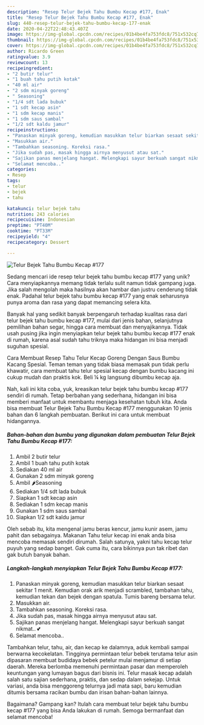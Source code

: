 ```yaml
---
description: "Resep Telur Bejek Tahu Bumbu Kecap #177, Enak"
title: "Resep Telur Bejek Tahu Bumbu Kecap #177, Enak"
slug: 440-resep-telur-bejek-tahu-bumbu-kecap-177-enak
date: 2020-04-22T22:48:43.407Z
image: https://img-global.cpcdn.com/recipes/01b4be4fa753fdc8/751x532cq70/telur-bejek-tahu-bumbu-kecap-177-foto-resep-utama.jpg
thumbnail: https://img-global.cpcdn.com/recipes/01b4be4fa753fdc8/751x532cq70/telur-bejek-tahu-bumbu-kecap-177-foto-resep-utama.jpg
cover: https://img-global.cpcdn.com/recipes/01b4be4fa753fdc8/751x532cq70/telur-bejek-tahu-bumbu-kecap-177-foto-resep-utama.jpg
author: Ricardo Green
ratingvalue: 3.9
reviewcount: 13
recipeingredient:
- "2 butir telur"
- "1 buah tahu putih kotak"
- "40 ml air"
- "2 sdm minyak goreng"
- " Seasoning"
- "1/4 sdt lada bubuk"
- "1 sdt kecap asin"
- "1 sdm kecap manis"
- "1 sdm saus sambal"
- "1/2 sdt kaldu jamur"
recipeinstructions:
- "Panaskan minyak goreng, kemudian masukkan telur biarkan sesaat sekitar 1 menit. Kemudian orak arik menjadi scrambled, tambahan tahu, kemudian tekan dan bejek dengan spatula. Tumis bareng bersama telur."
- "Masukkan air."
- "Tambahkan seasoning. Koreksi rasa."
- "Jika sudah pas, masak hingga airnya menyusut atau sat."
- "Sajikan panas menjelang hangat. Melengkapi sayur berkuah sangat nikmat.. 💕"
- "Selamat mencoba.."
categories:
- Resep
tags:
- telur
- bejek
- tahu

katakunci: telur bejek tahu 
nutrition: 243 calories
recipecuisine: Indonesian
preptime: "PT40M"
cooktime: "PT33M"
recipeyield: "4"
recipecategory: Dessert

---
```



![Telur Bejek Tahu Bumbu Kecap #177](https://img-global.cpcdn.com/recipes/01b4be4fa753fdc8/751x532cq70/telur-bejek-tahu-bumbu-kecap-177-foto-resep-utama.jpg)

Sedang mencari ide resep telur bejek tahu bumbu kecap #177 yang unik? Cara menyiapkannya memang tidak terlalu sulit namun tidak gampang juga. Jika salah mengolah maka hasilnya akan hambar dan justru cenderung tidak enak. Padahal telur bejek tahu bumbu kecap #177 yang enak seharusnya punya aroma dan rasa yang dapat memancing selera kita.

Banyak hal yang sedikit banyak berpengaruh terhadap kualitas rasa dari telur bejek tahu bumbu kecap #177, mulai dari jenis bahan, selanjutnya pemilihan bahan segar, hingga cara membuat dan menyajikannya. Tidak usah pusing jika ingin menyiapkan telur bejek tahu bumbu kecap #177 enak di rumah, karena asal sudah tahu triknya maka hidangan ini bisa menjadi suguhan spesial.

Cara Membuat Resep Tahu Telur Kecap Goreng Dengan Saus Bumbu Kacang Spesial. Teman teman yang tidak biasa memasak pun tidak perlu khawatir, cara membuat tahu telur spesial kecap dengan bumbu kacang ini cukup mudah dan praktis kok. Beli ¼ kg langsung dibumbu kecap aja.


Nah, kali ini kita coba, yuk, kreasikan telur bejek tahu bumbu kecap #177 sendiri di rumah. Tetap berbahan yang sederhana, hidangan ini bisa memberi manfaat untuk membantu menjaga kesehatan tubuh kita. Anda bisa membuat Telur Bejek Tahu Bumbu Kecap #177 menggunakan 10 jenis bahan dan 6 langkah pembuatan. Berikut ini cara untuk membuat hidangannya.

<!--inarticleads1-->

##### Bahan-bahan dan bumbu yang digunakan dalam pembuatan Telur Bejek Tahu Bumbu Kecap #177:

1. Ambil 2 butir telur
1. Ambil 1 buah tahu putih kotak
1. Sediakan 40 ml air
1. Gunakan 2 sdm minyak goreng
1. Ambil  🌶Seasoning
1. Sediakan 1/4 sdt lada bubuk
1. Siapkan 1 sdt kecap asin
1. Sediakan 1 sdm kecap manis
1. Gunakan 1 sdm saus sambal
1. Siapkan 1/2 sdt kaldu jamur


Oleh sebab itu, kita mengenal jamu beras kencur, jamu kunir asem, jamu pahit dan sebagainya. Makanan Tahu telur kecap ini enak anda bisa mencoba memasak sendiri dirumah. Salah satunya, yakni tahu kecap telur puyuh yang sedap banget. Gak cuma itu, cara bikinnya pun tak ribet dan gak butuh banyak bahan. 

<!--inarticleads2-->

##### Langkah-langkah menyiapkan Telur Bejek Tahu Bumbu Kecap #177:

1. Panaskan minyak goreng, kemudian masukkan telur biarkan sesaat sekitar 1 menit. Kemudian orak arik menjadi scrambled, tambahan tahu, kemudian tekan dan bejek dengan spatula. Tumis bareng bersama telur.
1. Masukkan air.
1. Tambahkan seasoning. Koreksi rasa.
1. Jika sudah pas, masak hingga airnya menyusut atau sat.
1. Sajikan panas menjelang hangat. Melengkapi sayur berkuah sangat nikmat.. 💕
1. Selamat mencoba..


Tambahkan telur, tahu, air, dan kecap ke dalamnya, aduk kembali sampai berwarna kecokelatan. Tingginya permintaan telur bebek terutama telur asin dipasaran membuat budidaya bebek petelur mulai menjamur di setiap daerah. Mereka berlomba memenuhi permintaan pasar dan memperoleh keuntungan yang lumayan bagus dari bisnis ini. Telur masak kecap adalah salah satu sajian sederhana, praktis, dan sedap dalam sekejap. Untuk variasi, anda bisa menggoreng telurnya jadi mata sapi, baru kemudian ditumis bersama racikan bumbu dan irisan bahan-bahan lainnya. 

Bagaimana? Gampang kan? Itulah cara membuat telur bejek tahu bumbu kecap #177 yang bisa Anda lakukan di rumah. Semoga bermanfaat dan selamat mencoba!
